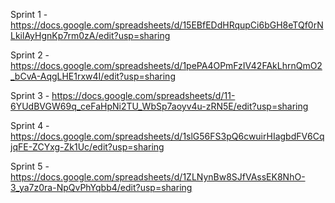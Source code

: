 Sprint 1 - https://docs.google.com/spreadsheets/d/15EBfEDdHRqupCi6bGH8eTQf0rNLkilAyHgnKp7rm0zA/edit?usp=sharing

Sprint 2 - https://docs.google.com/spreadsheets/d/1pePA4OPmFzIV42FAkLhrnQmO2_bCvA-AqgLHE1rxw4I/edit?usp=sharing

Sprint 3 - https://docs.google.com/spreadsheets/d/11-6YUdBVGW69q_ceFaHpNi2TU_WbSp7aoyv4u-zRN5E/edit?usp=sharing

Sprint 4 - https://docs.google.com/spreadsheets/d/1slG56FS3pQ6cwuirHIagbdFV6CqjqFE-ZCYxg-Zk1Uc/edit?usp=sharing

Sprint 5 - https://docs.google.com/spreadsheets/d/1ZLNynBw8SJfVAssEK8NhO-3_ya7z0ra-NpQvPhYqbb4/edit?usp=sharing
